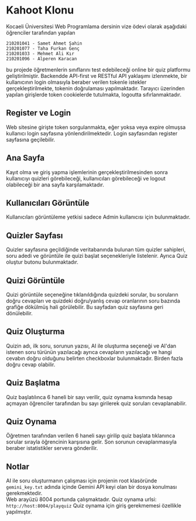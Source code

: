 # Kahoot Klonu

Kocaeli Üniversitesi Web Programlama dersinin vize ödevi olarak aşağıdaki öğrenciler tarafından yapılan  
```
210201041 - Samet Ahmet Şahin  
210201077 - Taha Furkan Genç  
210201033 - Mehmet Ali Kır  
210201096 - Alperen Karacan  
```
bu projede öğretmenlerin sınıflarını test edebileceği online bir quiz platformu geliştirilmiştir.
Backendde API-first ve RESTful API yaklaşımı izlenmekte, bir kullanıcının login olmasıyla beraber verilen tokenle istekler gerçekleştirilmekte, tokenin doğrulaması yapılmaktadır. Tarayıcı üzerinden yapılan girişlerde token cookielerde tutulmakta, logoutta sıfırlanmaktadır.
## Register ve Login
Web sitesine girişte token sorgulanmakta, eğer yoksa veya expire olmuşsa kullanıcı login sayfasına yönlendirilmektedir. Login sayfasından register sayfasına geçilebilir.
## Ana Sayfa
Kayıt olma ve giriş yapma işlemlerinin gerçekleştirilmesinden sonra kullanıcıyı quizleri görebileceği, kullanıcıları görebileceği ve logout olabileceği bir ana sayfa karşılamaktadır. 
## Kullanıcıları Görüntüle
Kullanıcıları görüntüleme yetkisi sadece Admin kullanıcısı için bulunmaktadır.
## Quizler Sayfası
Quizler sayfasına geçildiğinde veritabanında bulunan tüm quizler sahipleri, soru adedi ve görüntüle ile quizi başlat seçenekleriyle listelenir. Ayrıca Quiz oluştur butonu bulunmaktadır. 
## Quizi Görüntüle
Quizi görüntüle seçeneğine tıklanıldığında quizdeki sorular, bu soruların doğru cevapları ve quizdeki doğru/yanlış cevap oranlarının soru bazında grafiğe dökülmüş hali görülebilir. Bu sayfadan quiz sayfasına geri dönülebilir.
## Quiz Oluşturma
Quizin adı, ilk soru, sorunun yazısı, AI ile oluşturma seçeneği ve AI'dan istenen soru türünün yazılacağı ayrıca cevapların yazılacağı ve hangi cevabın doğru olduğunu belirten checkboxlar bulunmaktadır. Birden fazla doğru cevap olabilir.
## Quiz Başlatma
Quiz başlatılınca 6 haneli bir sayı verilir, quiz oynama kısmında hesap açmayan öğrenciler tarafından bu sayı girilerek quiz soruları cevaplanabilir.
## Quiz Oynama
Öğretmen tarafından verilen 6 haneli sayı girilip quiz başlata tıklanınca sorular sırayla öğrencinin karşısına gelir. Son sorunun cevaplanmasıyla beraber istatistikler servera gönderilir.
## Notlar
AI ile soru oluşturmanın çalışması için projenin root klasöründe `gemini_key.txt` adında içinde Gemini API keyi olan bir dosya konulması gerekmektedir.  
Web arayüzü 8004 portunda çalışmaktadır.
Quiz oynama urlsi: `http://host:8004/playquiz`
Quiz oynama için giriş gerekmemesi özellikle yapılmıştır.